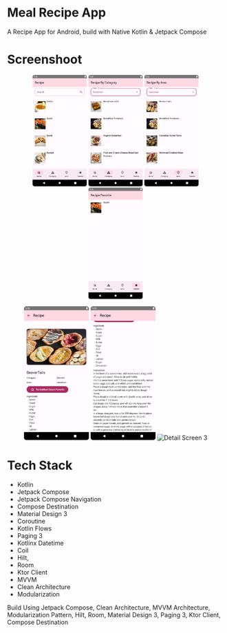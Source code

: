 # Meal Recipe App

A Recipe App for Android, build with Native Kotlin & Jetpack Compose

# Screenshoot

<p align="center">
    <img src="art/home.png" alt="Home screen" width="25%" />
    <img src="art/category.png" alt="Category Screen" width="25%" />
    <img src="art/area.png" alt="Area Screen" width="25%" />
    <img src="art/favorite.png" alt="Area Screen" width="25%" />
</p>
<p align="center">
    <img src="art/detail1.png" alt="Detail Screen 1" width="30%" />
    <img src="art/detail2.png" alt="Detail Screen 2" width="30%" />
    <img src="art/detail3.png" alt="Detail Screen 3" width="30%" />
</p>

# Tech Stack

- Kotlin
- Jetpack Compose
- Jetpack Compose Navigation
- Compose Destination
- Material Design 3
- Coroutine
- Kotlin Flows
- Paging 3
- Kotlinx Datetime
- Coil
- Hilt,
- Room
- Ktor Client
- MVVM
- Clean Architecture
- Modularization

Build Using Jetpack Compose, Clean Architecture, MVVM Architecture, Modularization Pattern, Hilt,
Room, Material Design 3, Paging 3, Ktor Client, Compose Destination